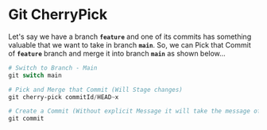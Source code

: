 # Git CherryPick

Let's say we have a branch **`feature`** and one of its commits has something valuable that we want to take in branch **`main`**. So, we can Pick that Commit of **`feature`** branch and merge it into branch **`main`** as shown below...

```ps1
# Switch to Branch - Main
git switch main

# Pick and Merge that Commit (Will Stage changes)
git cherry-pick commitId/HEAD~x

# Create a Commit (Without explicit Message it will take the message of Picked Commit)
git commit
```
